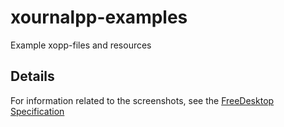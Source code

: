 # xournalpp-examples

Example xopp-files and resources

## Details

For information related to the screenshots, see the [FreeDesktop Specification](https://www.freedesktop.org/software/appstream/docs/chap-Quickstart.html#qsr-app-screenshots-info)

